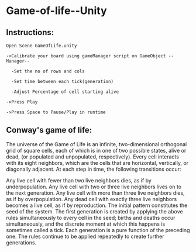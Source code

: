 # Game-of-life--Unity

## Instructions:
```
Open Scene GameOfLife.unity
  
->Calibrate your board using gameManager script on GameObject --Manager--

  -Set the no of rows and cols
  
  -Set time between each tick(generation)
  
  -Adjust Percentage of cell starting alive
  
->Press Play

->Press Space to Pause/Play in runtime
```
## Conway's game of life:

The universe of the Game of Life is an infinite, two-dimensional orthogonal grid of square cells, each of which is in one of two possible states, alive or dead, (or populated and unpopulated, respectively). Every cell interacts with its eight neighbors, which are the cells that are horizontal, vertically, or diagonally adjacent. At each step in time, the following transitions occur:

Any live cell with fewer than two live neighbors dies, as if by underpopulation.
Any live cell with two or three live neighbors lives on to the next generation.
Any live cell with more than three live neighbors dies, as if by overpopulation.
Any dead cell with exactly three live neighbors becomes a live cell, as if by reproduction.
The initial pattern constitutes the seed of the system. The first generation is created by applying the above rules simultaneously to every cell in the seed; births and deaths occur simultaneously, and the discrete moment at which this happens is sometimes called a tick. Each generation is a pure function of the preceding one. The rules continue to be applied repeatedly to create further generations.

